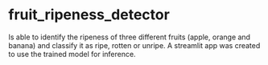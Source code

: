 # fruit_ripeness_detector

Is able to identify the ripeness of three different fruits (apple, orange and banana) and classify it as ripe, rotten or unripe. 
A streamlit app was created to use the trained model for inference. 
